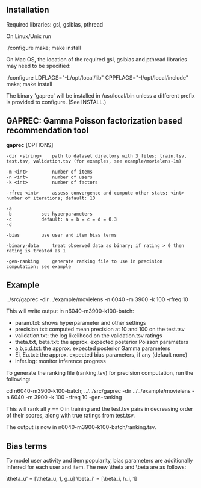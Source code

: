 Installation
------------

Required libraries: gsl, gslblas, pthread

On Linux/Unix run

 ./configure
 make; make install

On Mac OS, the location of the required gsl, gslblas and pthread
libraries may need to be specified:

 ./configure LDFLAGS="-L/opt/local/lib" CPPFLAGS="-I/opt/local/include"
 make; make install

The binary 'gaprec' will be installed in /usr/local/bin unless a
different prefix is provided to configure. (See INSTALL.)

GAPREC: Gamma Poisson factorization based recommendation tool
--------------------------------------------------------------

**gaprec** [OPTIONS]

    -dir <string>    path to dataset directory with 3 files: train.tsv, test.tsv, validation.tsv (for examples, see example/movielens-1m)
 
    -m <int>	     number of items
    -n <int>	     number of users
    -k <int>	     number of factors
   
    -rfreq <int>     assess convergence and compute other stats; <int> number of iterations; default: 10

    -a
    -b		     set hyperparameters
    -c		     default: a = b = c = d = 0.3
    -d

    -bias	     use user and item bias terms

    -binary-data     treat observed data as binary; if rating > 0 then rating is treated as 1

    -gen-ranking     generate ranking file to use in precision computation; see example		  


Example
--------

../src/gaprec -dir ../example/movielens -n 6040 -m 3900  -k 100 -rfreq 10

This will write output in n6040-m3900-k100-batch:

* param.txt: shows hyperparameter and other settings
* precision.txt: computed mean precision at 10 and 100 on the test.tsv
* validation.txt: the log likelihood on the validation.tsv ratings
* theta.txt, beta.txt: the approx. expected posterior Poisson parameters
* a,b,c,d.txt: the approx. expected posterior Gamma parameters
* Ei, Eu.txt: the approx. expected bias parameters, if any (default none)
* infer.log: monitor inference progress

To generate the ranking file (ranking.tsv) for precision computation,
run the following:

cd n6040-m3900-k100-batch;
../../src/gaprec -dir ../../example/movielens -n 6040 -m 3900  -k 100 -rfreq 10 -gen-ranking

This will rank all y == 0 in training and the test.tsv pairs in
decreasing order of their scores, along with true ratings from
test.tsv.

The output is now in n6040-m3900-k100-batch/ranking.tsv.

Bias terms
----------

To model user activity and item popularity, bias parameters are
additionally inferred for each user and item. The new \theta and \beta
are as follows:
    		  
\theta_u' = [\theta_u, 1, g_u]
\beta_i' =  [\beta_i, h_i, 1]   


